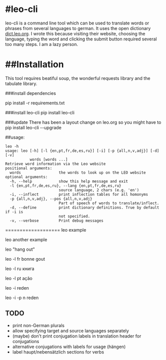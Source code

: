 #leo-cli
===================

leo-cli is a command line tool which can be used to translate words or phrases from several languages to german. It uses the open dictionary [dict.leo.org][]. I wrote this because visiting their website, choosing the language, typing the word and clicking the submit button required several too many steps. I am a lazy person.

[dict.leo.org]: http://dict.leo.org



##Installation
===================
This tool requires beatiful soup, the wonderful requests library and the tabulate library.

###install dependencies

pip install -r requirements.txt

###install leo-cli
pip install leo-cli

###update
There has been a layout change on leo.org so you might have to 
pip install leo-cli --upgrade

##usage:

    leo -h
    usage: leo [-h] [-l {en,pt,fr,de,es,ru}] [-i] [-p {all,n,v,adj}] [-d] [-v]
               words [words ...]
    Retrieve word information via the Leo website
    positional arguments:
      words                 the words to look up on the LEO website
    optional arguments:
      -h, --help            show this help message and exit
      -l {en,pt,fr,de,es,ru}, --lang {en,pt,fr,de,es,ru}
                            source language, 2 chars (e.g. 'en')
      -i, --inflect         print inflection tables for all homonyms
      -p {all,n,v,adj}, --pos {all,n,v,adj}
                            Part of speech of words to translate/inflect.
      -d, --define          print dictionary definitions. True by default if -i is
                            not specified.
      -v, --verbose         Print debug messages

===================
leo example

leo another example

leo "hang out"

leo -l fr bonne gout

leo -l ru книга

leo -l pt ação

leo -i reden

leo -i -p n reden

## TODO
* print non-German plurals
* allow specifying target and source languages separately
* (maybe) don't print conjugation labels in translation header for conjugations
* alternative conjugations with labels for usage (hängen)
* label haupt/nebensätzlich sections for verbs
